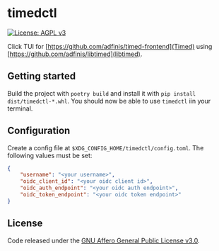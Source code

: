 # timedctl
[![License: AGPL v3](https://img.shields.io/badge/License-AGPL%20v3-blue.svg)](https://www.gnu.org/licenses/agpl-3.0)


Click TUI for [https://github.com/adfinis/timed-frontend](Timed) using [https://github.com/adfinis/libtimed](libtimed).

## Getting started
Build the project with `poetry build` and install it with `pip install dist/timedctl-*.whl`. You should now be able to use `timedctl` iin your terminal.

## Configuration
Create a config file at `$XDG_CONFIG_HOME/timedctl/config.toml`.
The following values must be set:
```json
{
    "username": "<your username>",
    "oidc_client_id": "<your oidc client id>",
    "oidc_auth_endpoint": "<your oidc auth endpoint>",
    "oidc_token_endpoint": "<your oidc token endpoint>"
}
```

## License
Code released under the [GNU Affero General Public License v3.0](LICENSE).
